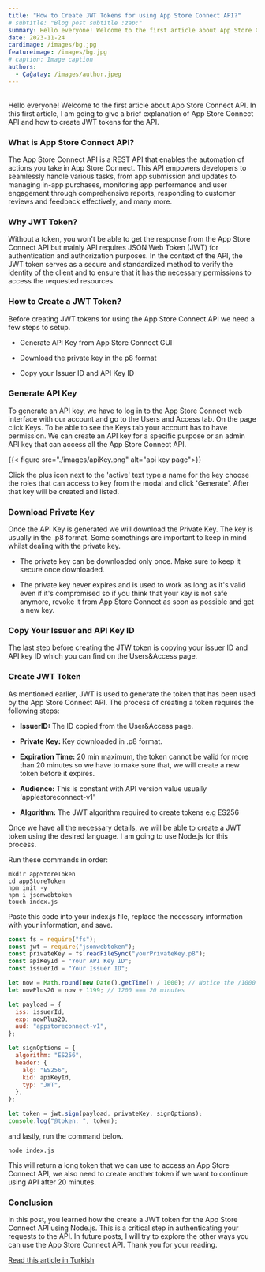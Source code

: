 ```yaml
---
title: "How to Create JWT Tokens for using App Store Connect API?"
# subtitle: "Blog post subtitle :zap:"
summary: Hello everyone! Welcome to the first article about App Store Connect API. In this first article, I am going to give a brief explanation of App Store Connect API and how to create JWT tokens for the API.
date: 2023-11-24
cardimage: /images/bg.jpg
featureimage: /images/bg.jpg
# caption: Image caption
authors:
  - Çağatay: /images/author.jpeg
---
```

\
Hello everyone! Welcome to the first article about App Store Connect API. In this first article, I am going to give a brief explanation of App Store Connect API and how to create JWT tokens for the API.

### What is App Store Connect API?

The App Store Connect API is a REST API that enables the automation of actions you take in App Store Connect. This API empowers developers to seamlessly handle various tasks, from app submission and updates to managing in-app purchases, monitoring app performance and user engagement through comprehensive reports, responding to customer reviews and feedback effectively, and many more.

### Why JWT Token?

Without a token, you won't be able to get the response from the App Store Connect API but mainly API requires JSON Web Token (JWT) for authentication and authorization purposes. In the context of the API, the JWT token serves as a secure and standardized method to verify the identity of the client and to ensure that it has the necessary permissions to access the requested resources.

### How to Create a JWT Token?

Before creating JWT tokens for using the App Store Connect API we need a few steps to setup.

* Generate API Key from App Store Connect GUI
    
* Download the private key in the p8 format
    
* Copy your Issuer ID and API Key ID
    

### Generate API Key
To generate an API key, we have to log in to the App Store Connect web interface with our account and go to the Users and Access tab. On the page click Keys. To be able to see the Keys tab your account has to have permission. We can create an API key for a specific purpose or an admin API key that can access all the App Store Connect API.

{{< figure src="./images/apiKey.png" alt="api key page">}}

Click the plus icon next to the 'active' text type a name for the key choose the roles that can access to key from the modal and click 'Generate'. After that key will be created and listed.

### Download Private Key

Once the API Key is generated we will download the Private Key. The key is usually in the .p8 format. Some somethings are important to keep in mind whilst dealing with the private key.

* The private key can be downloaded only once. Make sure to keep it secure once downloaded.
    
* The private key never expires and is used to work as long as it's valid even if it's compromised so if you think that your key is not safe anymore, revoke it from App Store Connect as soon as possible and get a new key.
    

### Copy Your Issuer and API Key ID

The last step before creating the JTW token is copying your issuer ID and API key ID which you can find on the Users&Access page.

### Create JWT Token

As mentioned earlier, JWT is used to generate the token that has been used by the App Store Connect API. The process of creating a token requires the following steps:

* **IssuerID:** The ID copied from the User&Access page.
    
* **Private Key:** Key downloaded in .p8 format.
    
* **Expiration Time:** 20 min maximum, the token cannot be valid for more than 20 minutes so we have to make sure that, we will create a new token before it expires.
    
* **Audience:** This is constant with API version value usually 'applestoreconnect-v1'
    
* **Algorithm:** The JWT algorithm required to create tokens e.g ES256
    

Once we have all the necessary details, we will be able to create a JWT token using the desired language. I am going to use Node.js for this process.

Run these commands in order:

```plaintext
mkdir appStoreToken
cd appStoreToken
npm init -y
npm i jsonwebtoken
touch index.js
```

Paste this code into your index.js file, replace the necessary information with your information, and save.

```javascript
const fs = require("fs");
const jwt = require("jsonwebtoken");
const privateKey = fs.readFileSync("yourPrivateKey.p8");
const apiKeyId = "Your API Key ID";
const issuerId = "Your Issuer ID";

let now = Math.round(new Date().getTime() / 1000); // Notice the /1000
let nowPlus20 = now + 1199; // 1200 === 20 minutes

let payload = {
  iss: issuerId,
  exp: nowPlus20,
  aud: "appstoreconnect-v1",
};

let signOptions = {
  algorithm: "ES256", 
  header: {
    alg: "ES256",
    kid: apiKeyId,
    typ: "JWT",
  },
};

let token = jwt.sign(payload, privateKey, signOptions);
console.log("@token: ", token);
```

and lastly, run the command below.

```plaintext
node index.js
```

This will return a long token that we can use to access an App Store Connect API, we also need to create another token if we want to continue using API after 20 minutes.

### Conclusion

In this post, you learned how the create a JWT token for the App Store Connect API using Node.js. This is a critical step in authenticating your requests to the API. In future posts, I will try to explore the other ways you can use the App Store Connect API. Thank you for your reading.

[Read this article in Turkish](https://cagatayturkan.com/blog-tr/appstore-connect-api-ile-jwt-token-nasil-olusturulur/)